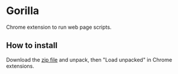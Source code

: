 # Gorilla

Chrome extension to run web page scripts.

## How to install

Download the [zip file](https://github.com/slammayjammay/gorilla/files/5216026/extension.zip) and unpack, then "Load unpacked" in Chrome extensions.
